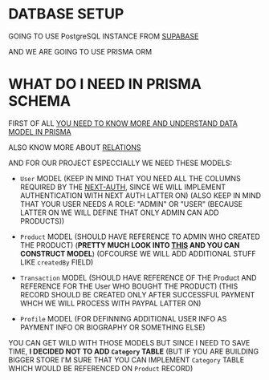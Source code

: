 # DATBASE SETUP

GOING TO USE PostgreSQL INSTANCE FROM [SUPABASE](https://supabase.io/)

AND WE ARE GOING TO USE PRISMA ORM

# WHAT DO I NEED IN PRISMA SCHEMA

FIRST OF ALL [YOU NEED TO KNOW MORE AND UNDERSTAND DATA MODEL IN PRISMA](https://www.prisma.io/docs/concepts/components/prisma-schema/data-model)

ALSO KNOW MORE ABOUT [RELATIONS](https://www.prisma.io/docs/concepts/components/prisma-schema/relations)

AND FOR OUR PROJECT ESPECCIALLY WE NEED THESE MODELS:

- `User` MODEL (KEEP IN MIND THAT YOU NEED ALL THE COLUMNS REQUIRED BY THE [NEXT-AUTH](https://next-auth.js.org/adapters/prisma#setup), SINCE WE WILL IMPLEMENT AUTHENTICATION WITH NEXT AUTH LATTER ON) (ALSO KEEP IN MIND THAT YOUR USER NEEDS A ROLE: "ADMIN" OR "USER" (BECAUSE LATTER ON WE WILL DEFINE THAT ONLY ADMIN CAN ADD PRODUCTS))

- `Product` MODEL (SHOULD HAVE REFERENCE TO ADMIN WHO CREATED THE PRODUCT) (**PRETTY MUCH LOOK INTO [THIS](dummy/products.ts) AND YOU CAN CONSTRUCT MODEL**) (OFCOURSE WE WILL ADD ADDITIONAL STUFF LIKE `createdBy` FIELD)

- `Transaction` MODEL (SHOULD HAVE REFERENCE OF THE Product AND REFERENCE FOR THE User WHO BOUGHT THE PRODUCT) (THIS RECORD SHOULD BE CREATED ONLY AFTER SUCCESSFUL PAYMENT WHCH WE WILL PROCESS WITH PAYPAL LATTER ON)

- `Profile` MODEL (FOR DEFINNING ADDITIONAL USER INFO AS PAYMENT INFO OR BIOGRAPHY OR SOMETHING ELSE)

YOU CAN GET WILD WITH THOSE MODELS BUT SINCE I NEED TO SAVE TIME, **I DECIDED NOT TO ADD `Category` TABLE** (BUT IF YOU ARE BUILDING BIGGER STORE I'M SURE THAT YOU CAN IMPLEMENT `Category` TABLE WHICH WOULD BE REFERENCED ON `Product` RECORD)

